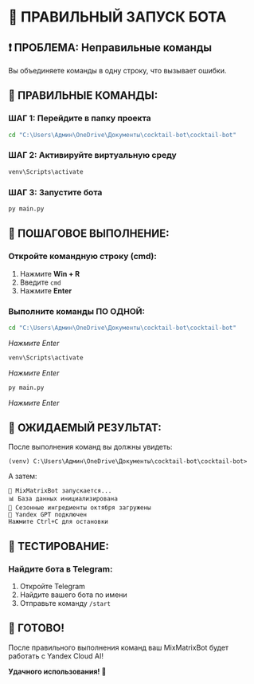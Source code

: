 # 🚀 ПРАВИЛЬНЫЙ ЗАПУСК БОТА

## ❗ ПРОБЛЕМА: Неправильные команды
Вы объединяете команды в одну строку, что вызывает ошибки.

## 📝 ПРАВИЛЬНЫЕ КОМАНДЫ:

### ШАГ 1: Перейдите в папку проекта
```cmd
cd "C:\Users\Админ\OneDrive\Документы\cocktail-bot\cocktail-bot"
```

### ШАГ 2: Активируйте виртуальную среду
```cmd
venv\Scripts\activate
```

### ШАГ 3: Запустите бота
```cmd
py main.py
```

## 🔧 ПОШАГОВОЕ ВЫПОЛНЕНИЕ:

### Откройте командную строку (cmd):
1. Нажмите **Win + R**
2. Введите `cmd`
3. Нажмите **Enter**

### Выполните команды ПО ОДНОЙ:
```cmd
cd "C:\Users\Админ\OneDrive\Документы\cocktail-bot\cocktail-bot"
```
*Нажмите Enter*

```cmd
venv\Scripts\activate
```
*Нажмите Enter*

```cmd
py main.py
```
*Нажмите Enter*

## 🎯 ОЖИДАЕМЫЙ РЕЗУЛЬТАТ:

После выполнения команд вы должны увидеть:
```
(venv) C:\Users\Админ\OneDrive\Документы\cocktail-bot\cocktail-bot>
```

А затем:
```
🍹 MixMatrixBot запускается...
📊 База данных инициализирована
🍂 Сезонные ингредиенты октября загружены
🤖 Yandex GPT подключен
Нажмите Ctrl+C для остановки
```

## 📱 ТЕСТИРОВАНИЕ:

### Найдите бота в Telegram:
1. Откройте Telegram
2. Найдите вашего бота по имени
3. Отправьте команду `/start`

## 🎉 ГОТОВО!

После правильного выполнения команд ваш MixMatrixBot будет работать с Yandex Cloud AI!

**Удачного использования! 🍹**
















